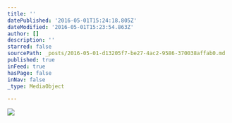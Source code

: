 ```yaml
---
title: ''
datePublished: '2016-05-01T15:24:18.805Z'
dateModified: '2016-05-01T15:23:54.863Z'
author: []
description: ''
starred: false
sourcePath: _posts/2016-05-01-d13205f7-be27-4ac2-9586-370038affab0.md
published: true
inFeed: true
hasPage: false
inNav: false
_type: MediaObject

---
```

![](https://the-grid-user-content.s3-us-west-2.amazonaws.com/03ee2b42-8cae-4ff5-a791-3f926fbae34f.jpg)
